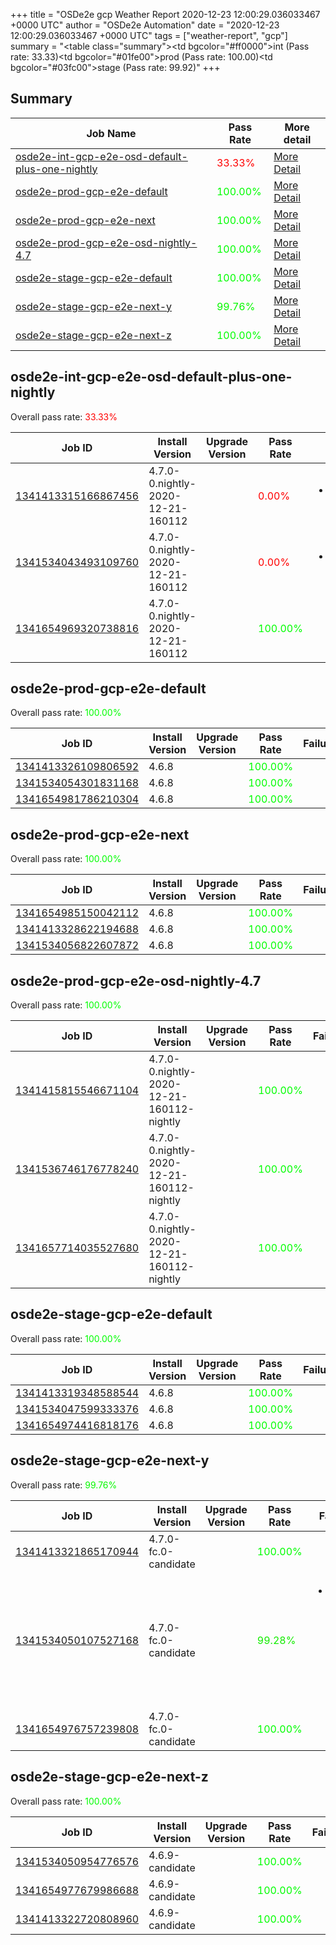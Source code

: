 +++
title = "OSDe2e gcp Weather Report 2020-12-23 12:00:29.036033467 +0000 UTC"
author = "OSDe2e Automation"
date = "2020-12-23 12:00:29.036033467 +0000 UTC"
tags = ["weather-report", "gcp"]
summary = "<table class=\"summary\"><tr><td bgcolor=\"#ff0000\"></td><td>int (Pass rate: 33.33)</td></tr><tr><td bgcolor=\"#01fe00\"></td><td>prod (Pass rate: 100.00)</td></tr><tr><td bgcolor=\"#03fc00\"></td><td>stage (Pass rate: 99.92)</td></tr></table>"
+++
## Summary

| Job Name | Pass Rate | More detail |
|----------|-----------|-------------|
|[osde2e-int-gcp-e2e-osd-default-plus-one-nightly](https://prow.svc.ci.openshift.org/?job=osde2e-int-gcp-e2e-osd-default-plus-one-nightly)| <span style="color:#ff0000;">33.33%</span>|[More Detail](#osde2e-int-gcp-e2e-osd-default-plus-one-nightly)|
|[osde2e-prod-gcp-e2e-default](https://prow.svc.ci.openshift.org/?job=osde2e-prod-gcp-e2e-default)| <span style="color:#01fe00;">100.00%</span>|[More Detail](#osde2e-prod-gcp-e2e-default)|
|[osde2e-prod-gcp-e2e-next](https://prow.svc.ci.openshift.org/?job=osde2e-prod-gcp-e2e-next)| <span style="color:#01fe00;">100.00%</span>|[More Detail](#osde2e-prod-gcp-e2e-next)|
|[osde2e-prod-gcp-e2e-osd-nightly-4.7](https://prow.svc.ci.openshift.org/?job=osde2e-prod-gcp-e2e-osd-nightly-4.7)| <span style="color:#01fe00;">100.00%</span>|[More Detail](#osde2e-prod-gcp-e2e-osd-nightly-4.7)|
|[osde2e-stage-gcp-e2e-default](https://prow.svc.ci.openshift.org/?job=osde2e-stage-gcp-e2e-default)| <span style="color:#01fe00;">100.00%</span>|[More Detail](#osde2e-stage-gcp-e2e-default)|
|[osde2e-stage-gcp-e2e-next-y](https://prow.svc.ci.openshift.org/?job=osde2e-stage-gcp-e2e-next-y)| <span style="color:#07f800;">99.76%</span>|[More Detail](#osde2e-stage-gcp-e2e-next-y)|
|[osde2e-stage-gcp-e2e-next-z](https://prow.svc.ci.openshift.org/?job=osde2e-stage-gcp-e2e-next-z)| <span style="color:#01fe00;">100.00%</span>|[More Detail](#osde2e-stage-gcp-e2e-next-z)|



## osde2e-int-gcp-e2e-osd-default-plus-one-nightly

Overall pass rate: <span style="color:#ff0000;">33.33%</span>

| Job ID | Install Version | Upgrade Version | Pass Rate | Failures |
|--------|-----------------|-----------------|-----------|----------|
[1341413315166867456](https://prow.ci.openshift.org/view/gs/origin-ci-test/logs/osde2e-int-gcp-e2e-osd-default-plus-one-nightly/1341413315166867456) | 4.7.0-0.nightly-2020-12-21-160112 |  | <span style="color:#ff0000;">0.00%</span>|<ul><li>[install] BeforeSuite</li></ul>
[1341534043493109760](https://prow.ci.openshift.org/view/gs/origin-ci-test/logs/osde2e-int-gcp-e2e-osd-default-plus-one-nightly/1341534043493109760) | 4.7.0-0.nightly-2020-12-21-160112 |  | <span style="color:#ff0000;">0.00%</span>|<ul><li>[install] BeforeSuite</li></ul>
[1341654969320738816](https://prow.ci.openshift.org/view/gs/origin-ci-test/logs/osde2e-int-gcp-e2e-osd-default-plus-one-nightly/1341654969320738816) | 4.7.0-0.nightly-2020-12-21-160112 |  | <span style="color:#01fe00;">100.00%</span>|



## osde2e-prod-gcp-e2e-default

Overall pass rate: <span style="color:#01fe00;">100.00%</span>

| Job ID | Install Version | Upgrade Version | Pass Rate | Failures |
|--------|-----------------|-----------------|-----------|----------|
[1341413326109806592](https://prow.ci.openshift.org/view/gs/origin-ci-test/logs/osde2e-prod-gcp-e2e-default/1341413326109806592) | 4.6.8 |  | <span style="color:#01fe00;">100.00%</span>|
[1341534054301831168](https://prow.ci.openshift.org/view/gs/origin-ci-test/logs/osde2e-prod-gcp-e2e-default/1341534054301831168) | 4.6.8 |  | <span style="color:#01fe00;">100.00%</span>|
[1341654981786210304](https://prow.ci.openshift.org/view/gs/origin-ci-test/logs/osde2e-prod-gcp-e2e-default/1341654981786210304) | 4.6.8 |  | <span style="color:#01fe00;">100.00%</span>|



## osde2e-prod-gcp-e2e-next

Overall pass rate: <span style="color:#01fe00;">100.00%</span>

| Job ID | Install Version | Upgrade Version | Pass Rate | Failures |
|--------|-----------------|-----------------|-----------|----------|
[1341654985150042112](https://prow.ci.openshift.org/view/gs/origin-ci-test/logs/osde2e-prod-gcp-e2e-next/1341654985150042112) | 4.6.8 |  | <span style="color:#01fe00;">100.00%</span>|
[1341413328622194688](https://prow.ci.openshift.org/view/gs/origin-ci-test/logs/osde2e-prod-gcp-e2e-next/1341413328622194688) | 4.6.8 |  | <span style="color:#01fe00;">100.00%</span>|
[1341534056822607872](https://prow.ci.openshift.org/view/gs/origin-ci-test/logs/osde2e-prod-gcp-e2e-next/1341534056822607872) | 4.6.8 |  | <span style="color:#01fe00;">100.00%</span>|



## osde2e-prod-gcp-e2e-osd-nightly-4.7

Overall pass rate: <span style="color:#01fe00;">100.00%</span>

| Job ID | Install Version | Upgrade Version | Pass Rate | Failures |
|--------|-----------------|-----------------|-----------|----------|
[1341415815546671104](https://prow.ci.openshift.org/view/gs/origin-ci-test/logs/osde2e-prod-gcp-e2e-osd-nightly-4.7/1341415815546671104) | 4.7.0-0.nightly-2020-12-21-160112-nightly |  | <span style="color:#01fe00;">100.00%</span>|
[1341536746176778240](https://prow.ci.openshift.org/view/gs/origin-ci-test/logs/osde2e-prod-gcp-e2e-osd-nightly-4.7/1341536746176778240) | 4.7.0-0.nightly-2020-12-21-160112-nightly |  | <span style="color:#01fe00;">100.00%</span>|
[1341657714035527680](https://prow.ci.openshift.org/view/gs/origin-ci-test/logs/osde2e-prod-gcp-e2e-osd-nightly-4.7/1341657714035527680) | 4.7.0-0.nightly-2020-12-21-160112-nightly |  | <span style="color:#01fe00;">100.00%</span>|



## osde2e-stage-gcp-e2e-default

Overall pass rate: <span style="color:#01fe00;">100.00%</span>

| Job ID | Install Version | Upgrade Version | Pass Rate | Failures |
|--------|-----------------|-----------------|-----------|----------|
[1341413319348588544](https://prow.ci.openshift.org/view/gs/origin-ci-test/logs/osde2e-stage-gcp-e2e-default/1341413319348588544) | 4.6.8 |  | <span style="color:#01fe00;">100.00%</span>|
[1341534047599333376](https://prow.ci.openshift.org/view/gs/origin-ci-test/logs/osde2e-stage-gcp-e2e-default/1341534047599333376) | 4.6.8 |  | <span style="color:#01fe00;">100.00%</span>|
[1341654974416818176](https://prow.ci.openshift.org/view/gs/origin-ci-test/logs/osde2e-stage-gcp-e2e-default/1341654974416818176) | 4.6.8 |  | <span style="color:#01fe00;">100.00%</span>|



## osde2e-stage-gcp-e2e-next-y

Overall pass rate: <span style="color:#07f800;">99.76%</span>

| Job ID | Install Version | Upgrade Version | Pass Rate | Failures |
|--------|-----------------|-----------------|-----------|----------|
[1341413321865170944](https://prow.ci.openshift.org/view/gs/origin-ci-test/logs/osde2e-stage-gcp-e2e-next-y/1341413321865170944) | 4.7.0-fc.0-candidate |  | <span style="color:#01fe00;">100.00%</span>|
[1341534050107527168](https://prow.ci.openshift.org/view/gs/origin-ci-test/logs/osde2e-stage-gcp-e2e-next-y/1341534050107527168) | 4.7.0-fc.0-candidate |  | <span style="color:#13ec00;">99.28%</span>|<ul><li>[install] [Suite: e2e] Cluster state should have no alerts</li></ul>
[1341654976757239808](https://prow.ci.openshift.org/view/gs/origin-ci-test/logs/osde2e-stage-gcp-e2e-next-y/1341654976757239808) | 4.7.0-fc.0-candidate |  | <span style="color:#01fe00;">100.00%</span>|



## osde2e-stage-gcp-e2e-next-z

Overall pass rate: <span style="color:#01fe00;">100.00%</span>

| Job ID | Install Version | Upgrade Version | Pass Rate | Failures |
|--------|-----------------|-----------------|-----------|----------|
[1341534050954776576](https://prow.ci.openshift.org/view/gs/origin-ci-test/logs/osde2e-stage-gcp-e2e-next-z/1341534050954776576) | 4.6.9-candidate |  | <span style="color:#01fe00;">100.00%</span>|
[1341654977679986688](https://prow.ci.openshift.org/view/gs/origin-ci-test/logs/osde2e-stage-gcp-e2e-next-z/1341654977679986688) | 4.6.9-candidate |  | <span style="color:#01fe00;">100.00%</span>|
[1341413322720808960](https://prow.ci.openshift.org/view/gs/origin-ci-test/logs/osde2e-stage-gcp-e2e-next-z/1341413322720808960) | 4.6.9-candidate |  | <span style="color:#01fe00;">100.00%</span>|




